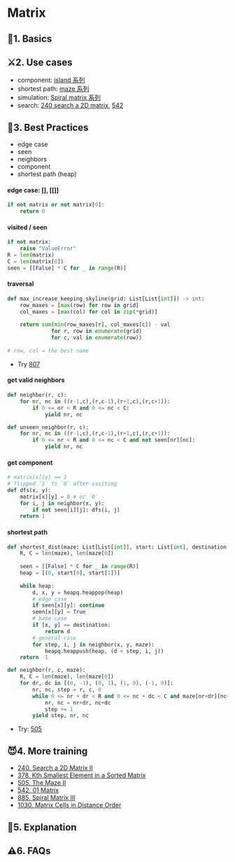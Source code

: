 # Matrix

## 📝1. Basics

## ⚔️2. Use cases

- component: [island 系列](https://leetcode.com/problems/number-of-islands/)
- shortest path: [maze 系列](https://leetcode.com/problems/the-maze/) 
- simulation: [Spiral matrix 系列](https://leetcode.com/problems/spiral-matrix-iii/)
- search: [240 search a 2D matrix](https://leetcode.com/problems/search-a-2d-matrix-ii/), [542](https://leetcode.com/problems/01-matrix/)

## 🤺3. Best Practices 

- edge case 
- seen
- neighbors
- component
- shortest path (heap)


#### edge case: [], [[]]

``` python 
if not matrix or not matrix[0]:
	return 0
```

#### visited / seen

``` python
if not matrix: 
	raise "ValueError"
R = len(matrix)
C = len(matrix[0])
seen = [[False] * C for _ in range(R)]
```

#### traversal

``` python
def max_increase_keeping_skyline(grid: List[List[int]]) -> int:
    row_maxes = [max(row) for row in grid]
    col_maxes = [max(col) for col in zip(*grid)]
    
    return sum(min(row_maxes[r], col_maxes[c]) - val 
              for r, row in enumerate(grid)
              for c, val in enumerate(row))
              
# row, col = the best name   
```

- Try [807](https://leetcode.com/problems/max-increase-to-keep-city-skyline/)

#### get valid neighbors

``` python 
def neighbor(r, c): 
	for nr, nc in ((r-1,c),(r,c-1),(r+1,c),(r,c+1)):
	    if 0 <= nr < R and 0 <= nc < C:
	        yield nr, nc

def unseen_neighbor(r, c): 
	for nr, nc in ((r-1,c),(r,c-1),(r+1,c),(r,c+1)):
	    if 0 <= nr < R and 0 <= nc < C and not seen[nr][nc]:
	        yield nr, nc    
```

#### get component 

``` python
# matrix[x][y] == 1
# flipped `1` to `0` after visiting
def dfs(x, y):
	matrix[x][y] = 0 # or `0`
	for i, j in neighbor(x, y):
		if not seen[i][j]: dfs(i, j)
	return 1 
```

#### shortest path 

``` python
def shortest_dist(maze: List[List[int]], start: List[int], destination: List[int]) -> int:
    R, C = len(maze), len(maze[0])
    
    seen = [[False] * C for _ in range(R)]
    heap = [(0, start[0], start[1])]
    
    while heap:
        d, x, y = heapq.heappop(heap)
        # edge case 
        if seen[x][y]: continue 
        seen[x][y] = True 
        # base case 
        if [x, y] == destination:
            return d
        # general case 
        for step, i, j in neighbor(x, y, maze):
            heapq.heappush(heap, (d + step, i, j))
    return -1
```
``` python    
def neighbor(r, c, maze):
    R, C = len(maze), len(maze[0])
    for dr, dc in [(0, -1), (0, 1), (1, 0), (-1, 0)]:
        nr, nc, step = r, c, 0
        while 0 <= nr + dr < R and 0 <= nc + dc < C and maze[nr+dr][nc+dc] == 0:
            nr, nc = nr+dr, nc+dc
            step += 1
        yield step, nr, nc  
```

- Try: [505](https://leetcode.com/problems/the-maze-ii/)

## 😈4. More training

- [240. Search a 2D Matrix II](https://leetcode.com/problems/search-a-2d-matrix-ii/)
- [378. Kth Smallest Element in a Sorted Matrix](https://leetcode.com/problems/kth-smallest-element-in-a-sorted-matrix/)
- [505. The Maze II](https://leetcode.com/problems/the-maze-ii/)
- [542. 01 Matrix](https://leetcode.com/problems/01-matrix/)
- [885. Spiral Matrix III](https://leetcode.com/problems/spiral-matrix-iii/)
- [1030. Matrix Cells in Distance Order](https://leetcode.com/problems/matrix-cells-in-distance-order/)

## 💬5. Explanation 

## ⚠️6. FAQs 